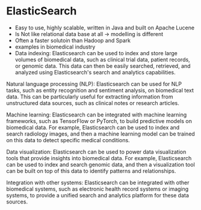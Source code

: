 # ElasticSearch
- Easy to use, highly scalable, written in Java and built on Apache Lucene
- Is Not like relational data base at all -> modelling is different
- Often a faster solutoin than Hadoop and Spark
- examples in biomedical industry
-   Data indexing: Elasticsearch can be used to index and store large volumes of biomedical data, such as clinical trial data, patient records, or genomic data. This data can then be easily searched, retrieved, and analyzed using Elasticsearch's search and analytics capabilities.

Natural language processing (NLP): Elasticsearch can be used for NLP tasks, such as entity recognition and sentiment analysis, on biomedical text data. This can be particularly useful for extracting information from unstructured data sources, such as clinical notes or research articles.

Machine learning: Elasticsearch can be integrated with machine learning frameworks, such as TensorFlow or PyTorch, to build predictive models on biomedical data. For example, Elasticsearch can be used to index and search radiology images, and then a machine learning model can be trained on this data to detect specific medical conditions.

Data visualization: Elasticsearch can be used to power data visualization tools that provide insights into biomedical data. For example, Elasticsearch can be used to index and search genomic data, and then a visualization tool can be built on top of this data to identify patterns and relationships.

Integration with other systems: Elasticsearch can be integrated with other biomedical systems, such as electronic health record systems or imaging systems, to provide a unified search and analytics platform for these data sources.
